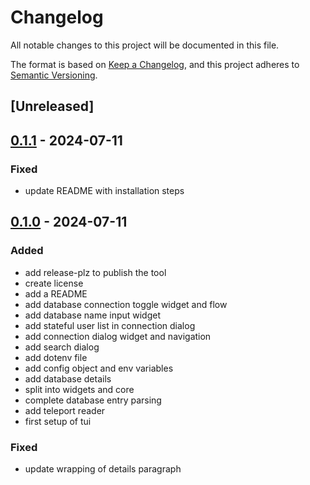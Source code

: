 # Changelog
All notable changes to this project will be documented in this file.

The format is based on [Keep a Changelog](https://keepachangelog.com/en/1.0.0/),
and this project adheres to [Semantic Versioning](https://semver.org/spec/v2.0.0.html).

## [Unreleased]

## [0.1.1](https://github.com/VinceDeslo/kith/compare/v0.1.0...v0.1.1) - 2024-07-11

### Fixed
- update README with installation steps

## [0.1.0](https://github.com/VinceDeslo/kith/releases/tag/v0.1.0) - 2024-07-11

### Added
- add release-plz to publish the tool
- create license
- add a README
- add database connection toggle widget and flow
- add database name input widget
- add stateful user list in connection dialog
- add connection dialog widget and navigation
- add search dialog
- add dotenv file
- add config object and env variables
- add database details
- split into widgets and core
- complete database entry parsing
- add teleport reader
- first setup of tui

### Fixed
- update wrapping of details paragraph

